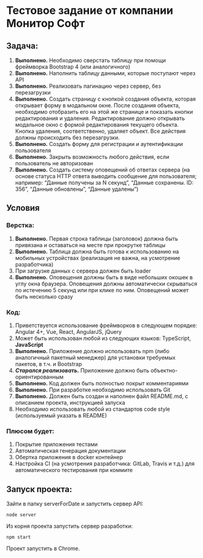 # Тестовое задание от компании Монитор Софт

## Задача:

1. **Выполнено.** Необходимо сверстать таблицу при помощи фреймворка
Bootstrap 4 (или аналогичного)
2. **Выполнено.** Наполнить таблицу данными, которые поступают через API
3. **Выполнено.** Реализовать пагинацию через сервер, без перезагрузки
4. **Выполнено.** Создать страницу с кнопкой создания объекта, которая
открывает форму в модальном окне. После создания объекта,
необходимо отобразить его на этой же странице и показать
кнопки редактирования и удаления. Редактирование должно
открывать модальное окно с формой редактирования текущего
объекта. Кнопка удаления, соответственно, удаляет объект. Все
действия должны происходить без перезагрузки.
5. **Выполнено.** Создать форму для регистрации и аутентификации
пользователя
6. **Выполнено.** Закрыть возможность любого действия, если пользователь не
авторизован
7. **Выполнено.** Создать систему оповещений об ответах сервера (на основе
статуса HTTP ответа выводить сообщение для пользователя;
например: “Данные получены за N секунд”, “Данные
сохранены. ID: 356”, “Данные обновлены”, “Данные удалены”)

## Условия
### Верстка:
1. **Выполнено.** Первая строка таблицы (заголовок) должна быть привязана и
оставаться на месте при прокрутке таблицы
2. **Выполнено.** Таблица должна быть готова к использованию на мобильных
устройствах (реализация не важна, на усмотрение
разработчика)
3. При загрузке данных с сервера должен быть loader
4. **Выполнено.** Оповещения должны быть в виде небольших окошек в углу окна
браузера. Оповещения должны автоматически скрываться по
истечению 5 секунд или при клике по ним. Оповещений может
быть несколько сразу

### Код:
1. Приветствуется использование фреймворков в следующем
порядке: Angular 4+, Vue, React, AngularJS, jQuery
2. Может быть использован любой из следующих языков:
TypeScript, **JavaScript**
3. **Выполнено.** Приложение должно использовать npm (либо аналогичный
пакетный менеджер) для установки требуемых пакетов, в т.ч. и Bootstrap
4. _**Старался реализовать.**_ Приложение должно быть объектно-ориентированным
5. **Выполнено.** Код должен быть полностью покрыт комментариями
6. **Выполнено.** При разработке необходимо использовать Git
7. **Выполнено.** Должен быть создан и наполнен файл README.md, с описанием
проекта, инструкцией запуска
8. Необходимо использовать любой из стандартов code style
(используемый указать в README)

### Плюсом будет:
1. Покрытие приложения тестами
2. Автоматическая генерация документации
3. Обертка приложения в docker контейнер
4. Настройка CI (на усмотрения разработчика: GitLab, Travis и
т.д.) для автоматического тестирования при коммите

## Запуск проекта:

Зайти в папку serverForDate и запустить сервер API:

```node
node server
```

Из корня проекта запустить сервер разработки:

```npm
npm start
```

Проект запустить в Chrome.